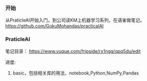 
### 开始
从PraticleAI开始入门，到公司读KM上机器学习系列，在语雀做笔记。
https://github.com/GokuMohandas/practicalAI

### PraticleAI
笔记目录：
https://www.yuque.com/fripside/rx1ngg/qpq5du/edit

进度:
1. basic，包括相关库的用法，notebook,Python,NumPy,Pandas
